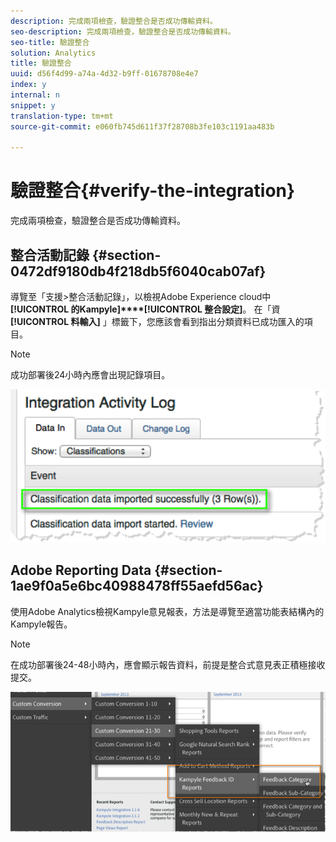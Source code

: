 ```yaml
---
description: 完成兩項檢查，驗證整合是否成功傳輸資料。
seo-description: 完成兩項檢查，驗證整合是否成功傳輸資料。
seo-title: 驗證整合
solution: Analytics
title: 驗證整合
uuid: d56f4d99-a74a-4d32-b9ff-01678708e4e7
index: y
internal: n
snippet: y
translation-type: tm+mt
source-git-commit: e060fb745d611f37f28708b3fe103c1191aa483b

---
```



# 驗證整合{#verify-the-integration}

完成兩項檢查，驗證整合是否成功傳輸資料。

## 整合活動記錄 {#section-0472df9180db4f218db5f6040cab07af}

導覽至「支援&gt;整合活動記錄」，以檢視Adobe Experience cloud中 **[!UICONTROL 的Kampyle]****[!UICONTROL 整合設定]**。 在「資 **[!UICONTROL 料輸入]** 」標籤下，您應該會看到指出分類資料已成功匯入的項目。

>[!NOTE]
>
>成功部署後24小時內應會出現記錄項目。

![](assets/integration_activity_log.png)

## Adobe Reporting Data {#section-1ae9f0a5e6bc40988478ff55aefd56ac}

使用Adobe Analytics檢視Kampyle意見報表，方法是導覽至適當功能表結構內的Kampyle報告。

>[!NOTE]
>
>在成功部署後24-48小時內，應會顯示報告資料，前提是整合式意見表正積極接收提交。

![](assets/adobe_reporting_data.png)

